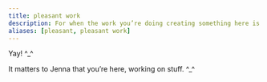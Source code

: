 ```yaml
---
title: pleasant work
description: For when the work you’re doing creating something here is going well and pleasantly.
aliases: [pleasant, pleasant work]
---
```


Yay! ^\_^

It matters to Jenna that you’re here, working on stuff. ^\_^